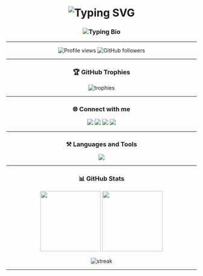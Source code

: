 <h1 align="center">
  <img src="https://readme-typing-svg.herokuapp.com?font=Rubik+Glitch&size=40&pause=1000&color=F7C325&center=true&vCenter=true&width=700&height=70&lines=Hi+...+I'm+Ahmad+Ramadan+Elemam+👋" alt="Typing SVG" />
</h1>

<h3 align="center">
  <img src="https://readme-typing-svg.herokuapp.com?font=Fira+Code&size=22&pause=1000&color=4FA3F7&center=true&vCenter=true&width=500&lines=🎓+Computer+Science+Graduate;🏆+ECPC+Finalist;💻+Frontend+Developer+(React%2C+Tailwind%2C+JS%2FTS);⚡+Currently+learning+Backend+with+Node.js" alt="Typing Bio" />
</h3>

---

<p align="center">
  <img src="https://komarev.com/ghpvc/?username=ahmadramadan74&label=Profile%20views&color=blueviolet&style=flat" alt="Profile views" />
  <img src="https://img.shields.io/github/followers/ahmadramadan74?label=Followers&style=social" alt="GitHub followers" />
</p>

---

<h3 align="center">🏆 GitHub Trophies</h3>
<p align="center"> 
  <img src="https://github-profile-trophy.vercel.app/?username=ahmadramadan74&theme=radical&no-frame=true&margin-w=15" alt="trophies"/>
</p>

---

<h3 align="center">🌐 Connect with me</h3>
<p align="center">
  <a href="https://twitter.com/rmdn7_7" target="blank"><img src="https://img.shields.io/badge/Twitter-1DA1F2?style=for-the-badge&logo=twitter&logoColor=white"/></a>
  <a href="https://linkedin.com/in/ahmad-elemam-dev" target="blank"><img src="https://img.shields.io/badge/LinkedIn-0077B5?style=for-the-badge&logo=linkedin&logoColor=white"/></a>
  <a href="https://codeforces.com/profile/tenjen" target="blank"><img src="https://img.shields.io/badge/Codeforces-445f9d?style=for-the-badge&logo=codeforces&logoColor=white"/></a>
  <a href="https://www.leetcode.com/tenjen" target="blank"><img src="https://img.shields.io/badge/LeetCode-F89F1B?style=for-the-badge&logo=leetcode&logoColor=white"/></a>
</p>

---

<h3 align="center">⚒️ Languages and Tools</h3>
<p align="center"> 
  <img src="https://skillicons.dev/icons?i=react,tailwind,ts,js,html,css,bootstrap,nodejs,express,mongodb,mysql,java,cpp,c,linux,docker,graphql,git" />
</p>

---

<h3 align="center">📊 GitHub Stats</h3>
<p align="center">
  <img src="https://github-readme-stats.vercel.app/api?username=ahmadramadan74&show_icons=true&theme=tokyonight" height="160"/>
  <img src="https://github-readme-stats.vercel.app/api/top-langs?username=ahmadramadan74&show_icons=true&locale=en&layout=compact&theme=tokyonight" height="160"/>
</p>

<p align="center">
  <img src="https://github-readme-streak-stats.herokuapp.com/?user=ahmadramadan74&theme=tokyonight" alt="streak"/>
</p>

---
